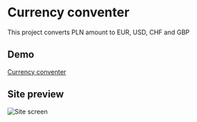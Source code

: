 # Currency conventer
This project converts PLN amount to EUR, USD, CHF and GBP
## Demo
[Currency conventer](https://piastq.github.io/Currency-conventer/)
## Site preview
![Site screen](https://github.com/PIASTq/Currency-conventer/blob/main/img/site-screen.png?raw=true)
